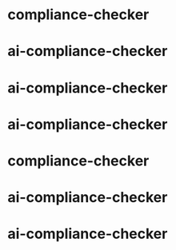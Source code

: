 # compliance-checker
# ai-compliance-checker
# ai-compliance-checker
# ai-compliance-checker
# compliance-checker
# ai-compliance-checker
# ai-compliance-checker
